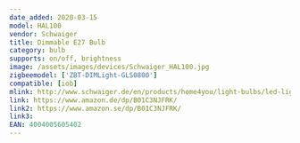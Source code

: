 ```yaml
---
date_added: 2020-03-15
model: HAL100
vendor: Schwaiger
title: Dimmable E27 Bulb
category: bulb
supports: on/off, brightness
image: /assets/images/devices/Schwaiger_HAL100.jpg
zigbeemodel: ['ZBT-DIMLight-GLS0800']
compatible: [iob]
mlink: http://www.schwaiger.de/en/products/home4you/light-bulbs/led-light-bulb-e27-3330.html
link: https://www.amazon.de/dp/B01C3NJFRK/
link2: https://www.amazon.se/dp/B01C3NJFRK/
link3: 
EAN: 4004005605402
---
```


